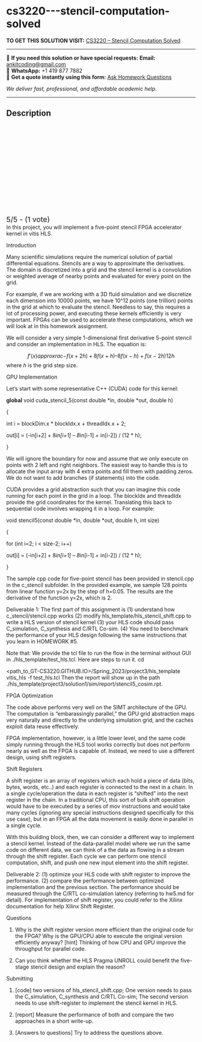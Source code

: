 # cs3220---stencil-computation-solved
**TO GET THIS SOLUTION VISIT:** [CS3220 – Stencil Computation Solved](https://www.ankitcodinghub.com/product/cs3220-stencil-computation-solved/)


---

📩 **If you need this solution or have special requests:** **Email:** ankitcoding@gmail.com  
📱 **WhatsApp:** +1 419 877 7882  
📄 **Get a quote instantly using this form:** [Ask Homework Questions](https://www.ankitcodinghub.com/services/ask-homework-questions/)

*We deliver fast, professional, and affordable academic help.*

---

<h2>Description</h2>



<div class="kk-star-ratings kksr-auto kksr-align-center kksr-valign-top" data-payload="{&quot;align&quot;:&quot;center&quot;,&quot;id&quot;:&quot;126100&quot;,&quot;slug&quot;:&quot;default&quot;,&quot;valign&quot;:&quot;top&quot;,&quot;ignore&quot;:&quot;&quot;,&quot;reference&quot;:&quot;auto&quot;,&quot;class&quot;:&quot;&quot;,&quot;count&quot;:&quot;1&quot;,&quot;legendonly&quot;:&quot;&quot;,&quot;readonly&quot;:&quot;&quot;,&quot;score&quot;:&quot;5&quot;,&quot;starsonly&quot;:&quot;&quot;,&quot;best&quot;:&quot;5&quot;,&quot;gap&quot;:&quot;4&quot;,&quot;greet&quot;:&quot;Rate this product&quot;,&quot;legend&quot;:&quot;5\/5 - (1 vote)&quot;,&quot;size&quot;:&quot;24&quot;,&quot;title&quot;:&quot;CS3220 - Stencil Computation Solved&quot;,&quot;width&quot;:&quot;138&quot;,&quot;_legend&quot;:&quot;{score}\/{best} - ({count} {votes})&quot;,&quot;font_factor&quot;:&quot;1.25&quot;}">

<div class="kksr-stars">

<div class="kksr-stars-inactive">
            <div class="kksr-star" data-star="1" style="padding-right: 4px">


<div class="kksr-icon" style="width: 24px; height: 24px;"></div>
        </div>
            <div class="kksr-star" data-star="2" style="padding-right: 4px">


<div class="kksr-icon" style="width: 24px; height: 24px;"></div>
        </div>
            <div class="kksr-star" data-star="3" style="padding-right: 4px">


<div class="kksr-icon" style="width: 24px; height: 24px;"></div>
        </div>
            <div class="kksr-star" data-star="4" style="padding-right: 4px">


<div class="kksr-icon" style="width: 24px; height: 24px;"></div>
        </div>
            <div class="kksr-star" data-star="5" style="padding-right: 4px">


<div class="kksr-icon" style="width: 24px; height: 24px;"></div>
        </div>
    </div>

<div class="kksr-stars-active" style="width: 138px;">
            <div class="kksr-star" style="padding-right: 4px">


<div class="kksr-icon" style="width: 24px; height: 24px;"></div>
        </div>
            <div class="kksr-star" style="padding-right: 4px">


<div class="kksr-icon" style="width: 24px; height: 24px;"></div>
        </div>
            <div class="kksr-star" style="padding-right: 4px">


<div class="kksr-icon" style="width: 24px; height: 24px;"></div>
        </div>
            <div class="kksr-star" style="padding-right: 4px">


<div class="kksr-icon" style="width: 24px; height: 24px;"></div>
        </div>
            <div class="kksr-star" style="padding-right: 4px">


<div class="kksr-icon" style="width: 24px; height: 24px;"></div>
        </div>
    </div>
</div>


<div class="kksr-legend" style="font-size: 19.2px;">
            5/5 - (1 vote)    </div>
    </div>
In this project, you will implement a five-point stencil FPGA accelerator kernel in vitis HLS.

Introduction

Many scientific simulations require the numerical solution of partial differential equations. Stencils are a way to approximate the derivatives. The domain is discretized into a grid and the stencil kernel is a convolution or weighted average of nearby points and evaluated for every point on the grid.

For example, if we are working with a 3D fluid simulation and we discretize each dimension into 10000 points, we have 10^12 points (one trillion) points in the grid at which to evaluate the stencil. Needless to say, this requires a lot of processing power, and executing these kernels efficiently is very important. FPGAs can be used to accelerate these computations, which we will look at in this homework assignment.

We will consider a very simple 1-dimensional first derivative 5-point stencil and consider an implementation in HLS. The equation is:

$$f'(x) approx rac{-f(x + 2h) + 8f(x + h) – 8f(x-h) + f(x-2h)}{12h}$$ where $h$ is the grid step size.

GPU Implementation

Let’s start with some representative C++ (CUDA) code for this kernel:

__global__ void cuda_stencil_5(const double *in, double *out, double h)

{

int i = blockDim.x * blockIdx.x + threadIdx.x + 2;

out[i] = (-in[i+2] + 8*in[i+1] – 8*in[i-1] + in[i-2]) / (12 * h);

}

We will ignore the boundary for now and assume that we only execute on points with 2 left and right neighbors. The easiest way to handle this is to allocate the input array with 4 extra points and fill them with padding zeros. We do not want to add branches (if statements) into the code.

CUDA provides a grid abstraction such that you can imagine this code running for each point in the grid in a loop. The blockIdx and threadIdx provide the grid coordinates for the kernel. Translating this back to sequential code involves wrapping it in a loop. For example:

void stencil5(const double *in, double *out, double h, int size)

{

for (int i=2; i &lt; size-2; i++)

out[i] = (-in[i+2] + 8*in[i+1] – 8*in[i-1] + in[i-2]) / (12 * h);

}

The sample cpp code for five-point stencil has been provided in stencil.cpp in the c_stencil subfolder. In the provided example, we sample 128 points from linear function y=2x by the step of h=0.05. The results are the derivative of the function y=2x, which is 2.

Deliverable 1: The first part of this assignment is (1) understand how c_stencil/stencil.cpp works (2) modify hls_template/hls_stencil_shift.cpp to write a HLS version of stencil kernel (3) your HLS code should pass C_simulation, C_synthesis and C/RTL Co-sim. (4) You need to benchmark the performance of your HLS design following the same instructions that you learn in HOMEWORK #5.

Note that: We provide the tcl file to run the flow in the terminal without GUI in ./hls_template/test_hls.tcl. Here are steps to run it. cd

&lt;path_to_GT-CS3220.GITHUB.IO&gt;/Spring_2023/project3/hls_template vitis_hls -f test_hls.tcl Then the report will show up in the path ./hls_template/project3/solution1/sim/report/stencil5_cosim.rpt.

FPGA Optimization

The code above performs very well on the SIMT architecture of the GPU. The computation is “embarassingly parallel,” the GPU grid abstraction maps very naturally and directly to the underlying simulation grid, and the caches exploit data reuse effectively.

FPGA implementation, however, is a little lower level, and the same code simply running through the HLS tool works correctly but does not perform nearly as well as the FPGA is capable of. Instead, we need to use a different design, using shift registers.

Shift Registers

A shift register is an array of registers which each hold a piece of data (bits, bytes, words, etc..) and each register is connected to the next in a chain. In a single cycle/operation the data in each register is “shifted” into the next register in the chain. In a traditional CPU, this sort of bulk shift operation would have to be executed by a series of mov instructions and would take many cycles (ignoring any special instructions designed specifically for this use case), but in an FPGA all the data movement is easily done in parallel in a single cycle.

With this building block, then, we can consider a different way to implement a stencil kernel. Instead of the data-parallel model where we run the same code on different data, we can think of a the data as flowing in a stream through the shift register. Each cycle we can perform one stencil computation, shift, and push one new input element into the shift register.

Deliverable 2: (1) optimize your HLS code with shift register to improve the performance. (2) compare the performance between optimized implementation and the previous section. The performance should be measured through the C/RTL co-simulation latency (referring to hw5.md for detail). For implementation of shift register, you could refer to the Xilinx documentation for help Xilinx Shift Register.

Questions

1. Why is the shift register version more efficient than the original code for the FPGA? Why is the GPU/CPU able to execute the original version efficiently anyway? [hint] Thinking of how CPU and GPU improve the throughput for parallel code.

2. Can you think whether the HLS Pragma UNROLL could benefit the five-stage stencil design and explain the reason?

Submitting

1. [code] two versions of hls_stencil_shift.cpp; One version needs to pass the C_simulation, C_synthesis and C/RTL Co-sim; The second version needs to use shift-register to implement the stencil kernel in HLS.

2. [report] Measure the performance of both and compare the two approaches in a short write-up.

3. [Answers to questions] Try to address the questions above.
